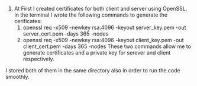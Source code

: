 1. At First I created certificates for both client and server using OpenSSL.
   In the terminal I wrote the following commands to generate the cerificates:
   1. openssl req -x509 -newkey rsa:4096 -keyout server_key.pem -out server_cert.pem -days 365 -nodes
   2. openssl req -x509 -newkey rsa:4096 -keyout client_key.pem -out client_cert.pem -days 365 -nodes
   These two commands allow me to generate certificates and a private key for serever and client respectively.

I stored both of them in the same directory also in order to run the code smoothly.
